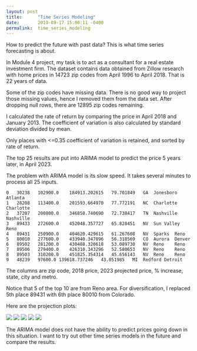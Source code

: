 ```yaml
---
layout: post
title:      "Time Series Modeling"
date:       2019-09-17 15:00:11 -0400
permalink:  time_series_modeling
---
```



How to predict the future with past data? This is what time series forecasting is about.

In Module 4 project, my task is to act as a consultant for a real estate investment firm. The dataset contains data obtained from Zillow research with home prices in 14723 zip codes from April 1996 to April 2018. That is 22 years of data.

Some of the zip codes have missing data. There is no good way to project those missing values, hence I removed them from the data set. After dropping null rows, there are 12895 zip codes remaining.

I calculated the rate of return by comparing the price in April 2018 and January 2013. The coefficient of variation is also calculated by standard deviation divided by mean.

Only places with <=0.35 coefficient of variation is retained, and sorted by rate of return.

The top 25 results are put into ARIMA model to predict the price 5 years later, in April 2023.

The problem with ARIMA model is its slow speed. It takes several minutes to process all 25 inputs.

```
0	30238	102900.0	184913.202615	79.701849	GA	Jonesboro	Atlanta
1	28208	113400.0	201593.664970	77.772191	NC	Charlotte	Charlotte
2	37207	200800.0	346858.740690	72.738417	TN	Nashville	Nashville
3	89433	272600.0	452048.357727	65.828451	NV	Sun Valley	Reno
4	89431	250900.0	404620.429615	61.267608	NV	Sparks	Reno
5	80010	277600.0	433940.347896	56.318569	CO	Aurora	Denver
6	89502	281200.0	430488.320618	53.089730	NV	Reno	Reno
7	89506	279400.0	426310.343296	52.580653	NV	Reno	Reno
8	89503	310200.0	451825.354314	45.656143	NV	Reno	Reno
9	48239	97600.0	139618.737246	43.051985	MI	Redford	Detroit
```

The columns are zip code, 2018 price, 2023 projected price, % increase, state, city and metro.

Notice that 5 of the top 10 are from Reno area. For diversification, I replaced 5th place 89431 with 6th place 80010 from Colorado.

Here are the projection plots:

![](https://i.imgur.com/HKczOyw.png)
![](https://i.imgur.com/GG3LHLf.png)
![](https://i.imgur.com/waJPUAe.png)
![](https://i.imgur.com/HKczOyw.png)
![](https://i.imgur.com/6ntU2bo.png)

The ARIMA model does not have the ability to predict prices going down in this situation. I want to try out other time series models in the future and compare the results.
